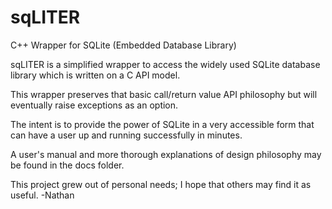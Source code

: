 # sqLITER
C++ Wrapper for SQLite (Embedded Database Library)

sqLITER is a simplified wrapper to access the widely used SQLite database library which is written on a C API model.

This wrapper preserves that basic call/return value API philosophy but will eventually raise exceptions as an option.

The intent is to provide the power of SQLite in a very accessible form that can have a user up and running successfully in minutes.

A user's manual and more thorough explanations of design philosophy may be found in the docs folder.

This project grew out of personal needs; I hope that others may find it as useful.
-Nathan
